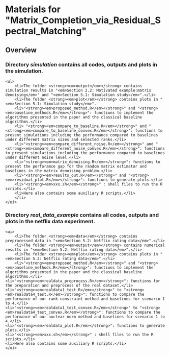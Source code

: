 # Materials for "Matrix_Completion_via_Residual_Spectral_Matching"

## Overview

### Directory <strong><em>simulation</em></strong> contains all codes, outputs and plots in the simulation.
    <ul>
        <li>The folder <strong><em>output</em></strong> contains simulation results in "<em>Section 2.2: Motivated example:matrix denoising</em>" and "<em>Section 5.1: Simulation study</em>".</li>
        <li>The folder <strong><em>plot</em></strong> contains plots in "<em>Section 5.1: Simulation study</em>".
        <li>"<strong><em>proposed_method.R</em></strong>" and "<strong><em>baseline_methods.R</em></strong>": functions to implement the algorithms presented in the paper and the classical baseline algorithms.</li>
        <li> "<strong><em>compare_to_baseline.R</em></strong>" and "<strong><em>compare_to_baseline_convex.R</em></strong>": functions to present simulations including the performance compared to baselines under different matrix sizes and selected ranks.</li>
        <li>"<strong><em>compare_different_noise.R</em></strong>" and "<strong><em>compare_different_noise_convex.R</em></strong>": functions to present simulations including the performance compared to baselines under different noise level.</li>
        <li>"<strong><em>matrix_denoising.R</em></strong>": functions to present the perforamce gap for the random matrix estimator and baselines in the matrix denoising problem.</li>
        <li>"<strong><em>results_out.R</em></strong>" and "<strong><em>residual_plot.R</em></strong>": functions to generate plots.</li>
        <li>"<strong><em>xxx.sh</em></strong>" : shell files to run the R scripts.</li>
        <li>Here also contains some auxiliary R scripts.</li>
        </li>
    </ui>
    
### Directory <strong><em>real_data_example</em></strong> contains all codes, outputs and plots in the netflix data experiment.
    <ui>
        <li>The folder <strong><em>data</em></strong> contains preprocessed data in "<em>Section 5.2: Netflix rating data</em>".</li>
        <li>The folder <strong><em>output</em></strong> contains numerical results in "<em>Section 5.2: Netflix rating data</em>".</li>
        <li>The folder <strong><em>plot</em></strong> contains plots in "<em>Section 5.2: Netflix rating data</em>".</li>
        <li>"<strong><em>proposed_method.R</em></strong>" and "<strong><em>baseline_methods.R</em></strong>": functions to implement the algorithms presented in the paper and the classical baseline algorithms.</li>
	<li>"<strong><em>realdata_preprocess.R</em></strong>": functions for the preparation and preprocess of the real dataset.</li>
	<li>"<strong><em>realdata1_test.R</em></strong>" to "<strong><em>realdata4_test.R</em></strong>": functions to compare the performance of our rank constraint method and baselines for scenario 1 to 4.</li>
    <li>"<strong><em>realdata1_test_convex.R</em></strong>" to "<strong><em>realdata4_test_convex.R</em></strong>": functions to compare the performance of our nuclear norm method and baselines for scenario 1 to 4.</li>
    <li>"<strong><em>realdata_plot.R</em></strong>": functions to generate plots.</li>
    <li>"<strong><em>xxx.sh</em></strong>" : shell files to run the R scripts.</li>
    <li>Here also contains some auxiliary R scripts.</li>
 	</ui>
